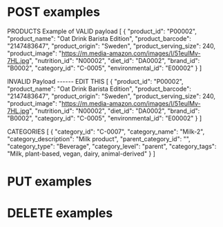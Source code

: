 # POST examples

PRODUCTS
Example of VALID payload
 [
    {
      "product_id": "P00002",
      "product_name": "Oat Drink Barista Edition",
      "product_barcode": "2147483647",
      "product_origin": "Sweden",
      "product_serving_size": 240,
      "product_image": "https://m.media-amazon.com/images/I/51eulMv-7HL.jpg",
      "nutrition_id": "N00002",
      "diet_id": "DA0002",
      "brand_id": "B0002",
      "category_id": "C-0005",
      "environmental_id": "E00002"
    }
  ]

  INVALID Payload
------ EDIT THIS
   [
    {
      "product_id": "P00002",
      "product_name": "Oat Drink Barista Edition",
      "product_barcode": "2147483647",
      "product_origin": "Sweden",
      "product_serving_size": 240,
      "product_image": "https://m.media-amazon.com/images/I/51eulMv-7HL.jpg",
      "nutrition_id": "N00002",
      "diet_id": "DA0002",
      "brand_id": "B0002",
      "category_id": "C-0005",
      "environmental_id": "E00002"
    }
  ]

CATEGORIES
  [
    {
      "category_id": "C-0007",
      "category_name": "Milk-2",
      "category_description": "Milk product",
      "parent_category_id": "",
      "category_type": "Beverage",
      "category_level": "parent",
      "category_tags": "Milk, plant-based, vegan, dairy, animal-derived"
    }
  ]

# PUT examples

# DELETE examples

